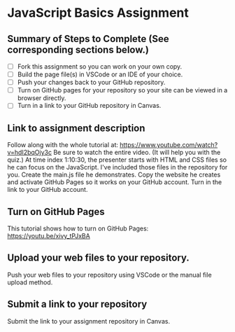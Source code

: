 # JavaScript Basics Assignment

## Summary of Steps to Complete (See corresponding sections below.)

- [ ] Fork this assignment so you can work on your own copy.
- [ ] Build the page file(s) in VSCode or an IDE of your choice.
- [ ] Push your changes back to your GitHub repository.
- [ ] Turn on GitHub pages for your repository so your site can be viewed in a browser directly.
- [ ] Turn in a link to your GitHub repository in Canvas.

## Link to assignment description

Follow along with the whole tutorial at: https://www.youtube.com/watch?v=hdI2bqOjy3c Be sure to watch the entire video. (It will help you with the quiz.)
At time index 1:10:30, the presenter starts with HTML and CSS files so he can focus on the JavaScript. I've included those files in the repository for you. Create the main.js file he demonstrates. Copy the website he creates and activate GitHub Pages so it works on your GitHub account. Turn in the link to your GitHub account.

## Turn on GitHub Pages

This tutorial shows how to turn on GitHub Pages: https://youtu.be/xivy_tPJxBA

## Upload your web files to your repository.

Push your web files to your repository using VSCode or the manual file upload method. 

## Submit a link to your repository

Submit the link to your assignment repository in Canvas.
